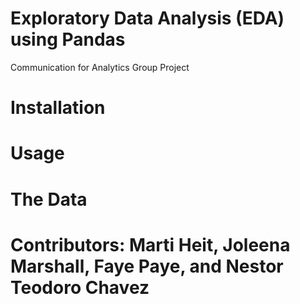 # Exploratory Data Analysis (EDA) using Pandas
Communication for Analytics Group Project


# Installation

# Usage 

# The Data 

# 



# Contributors: Marti Heit, Joleena Marshall, Faye Paye, and Nestor Teodoro Chavez
